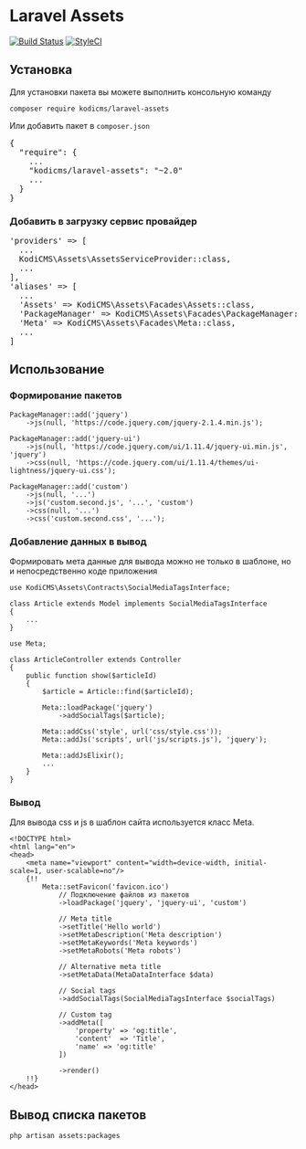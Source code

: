 # Laravel Assets
[![Build Status](https://travis-ci.org/KodiCMS/laravel-assets.svg?branch=master)](https://travis-ci.org/KodiCMS/laravel-assets)
[![StyleCI](https://styleci.io/repos/45453063/shield)](https://styleci.io/repos/45453063)
## Установка

Для установки пакета вы можете выполнить консольную команду

`composer require kodicms/laravel-assets`

Или добавить пакет в `composer.json`
<pre>
{
  "require": {
    ...
    "kodicms/laravel-assets": "~2.0"
    ...
  }
}
</pre>

### Добавить в загрузку сервис провайдер
<pre>
'providers' => [
  ...
  KodiCMS\Assets\AssetsServiceProvider::class,
  ...
],
'aliases' => [
  ...
  'Assets' => KodiCMS\Assets\Facades\Assets::class,
  'PackageManager' => KodiCMS\Assets\Facades\PackageManager::class,
  'Meta' => KodiCMS\Assets\Facades\Meta::class,
  ...
]
</pre>

## Использование

### Формирование пакетов

```
PackageManager::add('jquery')
	->js(null, 'https://code.jquery.com/jquery-2.1.4.min.js');

PackageManager::add('jquery-ui')
	->js(null, 'https://code.jquery.com/ui/1.11.4/jquery-ui.min.js', 'jquery')
	->css(null, 'https://code.jquery.com/ui/1.11.4/themes/ui-lightness/jquery-ui.css');

PackageManager::add('custom')
	->js(null, '...')
	->js('custom.second.js', '...', 'custom')
	->css(null, '...')
	->css('custom.second.css', '...');
```

### Добавление данных в вывод

Формировать мета данные для вывода можно не только в шаблоне, но и непосредственно коде приложения

```
use KodiCMS\Assets\Contracts\SocialMediaTagsInterface;

class Article extends Model implements SocialMediaTagsInterface
{
	...
}

use Meta;

class ArticleController extends Controller
{
	public function show($articleId)
    {
        $article = Article::find($articleId);

        Meta::loadPackage('jquery')
        	->addSocialTags($article);

		Meta::addCss('style', url('css/style.css'));
		Meta::addJs('scripts', url('js/scripts.js'), 'jquery');

		Meta::addJsElixir();
		...
    }
}
```


### Вывод
Для вывода css и js в шаблон сайта используется класс Meta.

```
<!DOCTYPE html>
<html lang="en">
<head>
	<meta name="viewport" content="width=device-width, initial-scale=1, user-scalable=no"/>
	{!!
		Meta::setFavicon('favicon.ico')
			// Подключение файлов из пакетов
			->loadPackage('jquery', 'jquery-ui', 'custom')

			// Meta title
			->setTitle('Hello world')
		    ->setMetaDescription('Meta description')
		    ->setMetaKeywords('Meta keywords')
		    ->setMetaRobots('Meta robots')

		    // Alternative meta title
			->setMetaData(MetaDataInterface $data)

			// Social tags
		    ->addSocialTags(SocialMediaTagsInterface $socialTags)

		    // Custom tag
		    ->addMeta([
				'property' => 'og:title',
				'content'  => 'Title',
				'name' => 'og:title'
			])

			->render()
	!!}
</head>
```

## Вывод списка пакетов

`php artisan assets:packages`
